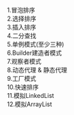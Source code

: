 1.冒泡排序  
2.选择排序  
3.插入排序  
4.二分查找  
5.单例模式(至少三种)    
6.Builder建造者模式  
7.观察者模式  
8.动态代理 & 静态代理  
9.工厂模式  
10.快速排序  
11.模拟LinkedList  
12.模拟ArrayList    